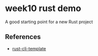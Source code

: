 # week10 rust demo
A good starting point for a new Rust project

## References

* [rust-cli-template](https://github.com/kbknapp/rust-cli-template)
